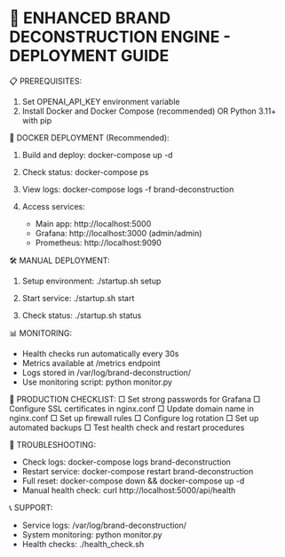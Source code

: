 
🚀 ENHANCED BRAND DECONSTRUCTION ENGINE - DEPLOYMENT GUIDE
==========================================================

📋 PREREQUISITES:
1. Set OPENAI_API_KEY environment variable
2. Install Docker and Docker Compose (recommended)
   OR Python 3.11+ with pip

🐳 DOCKER DEPLOYMENT (Recommended):
1. Build and deploy:
   docker-compose up -d

2. Check status:
   docker-compose ps

3. View logs:
   docker-compose logs -f brand-deconstruction

4. Access services:
   - Main app: http://localhost:5000
   - Grafana: http://localhost:3000 (admin/admin)
   - Prometheus: http://localhost:9090

🛠️ MANUAL DEPLOYMENT:
1. Setup environment:
   ./startup.sh setup

2. Start service:
   ./startup.sh start

3. Check status:
   ./startup.sh status

📊 MONITORING:
- Health checks run automatically every 30s
- Metrics available at /metrics endpoint
- Logs stored in /var/log/brand-deconstruction/
- Use monitoring script: python monitor.py

🔧 PRODUCTION CHECKLIST:
□ Set strong passwords for Grafana
□ Configure SSL certificates in nginx.conf
□ Update domain name in nginx.conf
□ Set up firewall rules
□ Configure log rotation
□ Set up automated backups
□ Test health check and restart procedures

🚨 TROUBLESHOOTING:
- Check logs: docker-compose logs brand-deconstruction
- Restart service: docker-compose restart brand-deconstruction
- Full reset: docker-compose down && docker-compose up -d
- Manual health check: curl http://localhost:5000/api/health

📞 SUPPORT:
- Service logs: /var/log/brand-deconstruction/
- System monitoring: python monitor.py
- Health checks: ./health_check.sh
